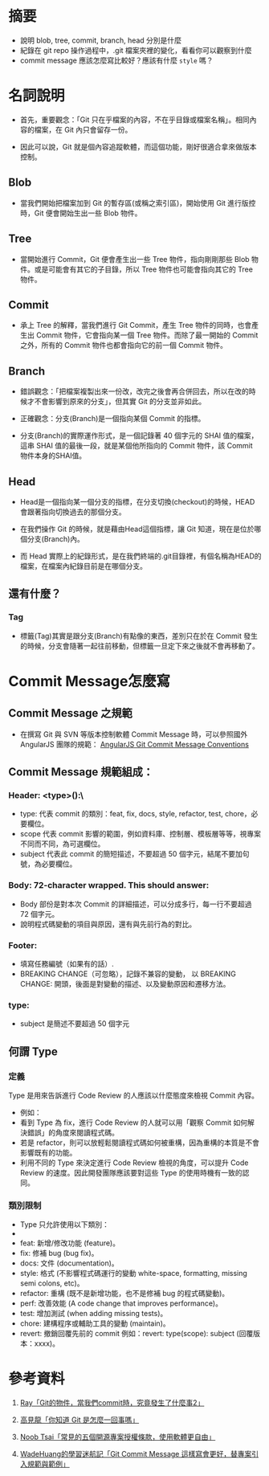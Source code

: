 # 摘要

- 說明 blob, tree, commit, branch, head 分別是什麼
- 紀錄在 git repo 操作過程中，.git 檔案夾裡的變化，看看你可以觀察到什麼
- commit message 應該怎麼寫比較好？應該有什麼 `style` 嗎？

# 名詞說明

- 首先，重要觀念：「Git 只在乎檔案的內容，不在乎目錄或檔案名稱」。相同內容的檔案，在 Git 內只會留存一份。

- 因此可以說，Git 就是個內容追蹤軟體，而這個功能，剛好很適合拿來做版本控制。

## Blob

- 當我們開始把檔案加到 Git 的暫存區(或稱之索引區)，開始使用 Git 進行版控時，Git 便會開始生出一些 Blob 物件。

## Tree

- 當開始進行 Commit，Git 便會產生出一些 Tree 物件，指向剛剛那些 Blob 物件。或是可能會有其它的子目錄，所以 Tree 物件也可能會指向其它的 Tree 物件。

## Commit

- 承上 Tree 的解釋，當我們進行 Git Commit，產生 Tree 物件的同時，也會產生出 Commit 物件，它會指向某一個 Tree 物件。而除了最一開始的 Commit 之外，所有的 Commit 物件也都會指向它的前一個 Commit 物件。

## Branch

- 錯誤觀念：「把檔案複製出來一份改，改完之後會再合併回去，所以在改的時候才不會影響到原來的分支」，但其實 Git 的分支並非如此。

- 正確觀念：分支(Branch)是一個指向某個 Commit 的指標。

- 分支(Branch)的實際運作形式，是一個記錄著 40 個字元的 SHAI 值的檔案，這串 SHAI 值的最後一段，就是某個他所指向的 Commit 物件，該 Commit 物件本身的SHAI值。

## Head

- Head是一個指向某一個分支的指標，在分支切換(checkout)的時候，HEAD 會跟著指向切換過去的那個分支。

- 在我們操作 Git 的時候，就是藉由Head這個指標，讓 Git 知道，現在是位於哪個分支(Branch)內。

- 而 Head 實際上的紀錄形式，是在我們終端的.git目錄裡，有個名稱為HEAD的檔案，在檔案內紀錄目前是在哪個分支。

## 還有什麼？

### Tag

- 標籤(Tag)其實是跟分支(Branch)有點像的東西，差別只在於在 Commit 發生的時候，分支會隨著一起往前移動，但標籤一旦定下來之後就不會再移動了。

# Commit Message怎麼寫

## Commit Message 之規範
- 在撰寫 Git 與 SVN 等版本控制軟體 Commit Message 時，可以參照國外 AngularJS 團隊的規範： [AngularJS Git Commit Message Conventions](https://docs.google.com/document/d/1QrDFcIiPjSLDn3EL15IJygNPiHORgU1_OOAqWjiDU5Y/edit#heading=h.greljkmo14y0)

## Commit Message 規範組成：

### Header: \<type>\(<scope>):\ <subject>
- type: 代表 commit 的類別：feat, fix, docs, style, refactor, test, chore，必要欄位。
- scope 代表 commit 影響的範圍，例如資料庫、控制層、模板層等等，視專案不同而不同，為可選欄位。
- subject 代表此 commit 的簡短描述，不要超過 50 個字元，結尾不要加句號，為必要欄位。

### Body: 72-character wrapped. This should answer:
- Body 部份是對本次 Commit 的詳細描述，可以分成多行，每一行不要超過 72 個字元。
- 說明程式碼變動的項目與原因，還有與先前行為的對比。

### Footer: 
- 填寫任務編號（如果有的話）.
- BREAKING CHANGE（可忽略），記錄不兼容的變動，
   以 BREAKING CHANGE: 開頭，後面是對變動的描述、以及變動原因和遷移方法。

### type:
- subject 是簡述不要超過 50 個字元

## 何謂 Type

### 定義
Type 是用來告訴進行 Code Review 的人應該以什麼態度來檢視 Commit 內容。
- 例如：
- 看到 Type 為 fix，進行 Code Review 的人就可以用「觀察 Commit 如何解決錯誤」的角度來閱讀程式碼。
- 若是 refactor，則可以放輕鬆閱讀程式碼如何被重構，因為重構的本質是不會影響既有的功能。
- 利用不同的 Type 來決定進行 Code Review 檢視的角度，可以提升 Code Review 的速度。因此開發團隊應該要對這些 Type 的使用時機有一致的認同。

### 類別限制
- Type 只允許使用以下類別：
-
- feat: 新增/修改功能 (feature)。
- fix: 修補 bug (bug fix)。
- docs: 文件 (documentation)。
- style: 格式 (不影響程式碼運行的變動 white-space, formatting, missing semi colons, etc)。
- refactor: 重構 (既不是新增功能，也不是修補 bug 的程式碼變動)。
- perf: 改善效能 (A code change that improves performance)。
- test: 增加測試 (when adding missing tests)。
- chore: 建構程序或輔助工具的變動 (maintain)。
- revert: 撤銷回覆先前的 commit 例如：revert: type(scope): subject (回覆版本：xxxx)。


# 參考資料

1. [Ray「Git的物件，當我們commit時，究竟發生了什麼事2」](https://ithelp.ithome.com.tw/articles/10208341?sc=iThelpR)

2. [高見龍「你知道 Git 是怎麼一回事嗎」](https://kaochenlong.com/2017/08/11/git-on-modern-web.html)

3. [Noob Tsai「常見的五個開源專案授權條款，使用軟體更自由」](https://noob.tw/open-source-licenses/)

4. [WadeHuang的學習迷航記「Git Commit Message 這樣寫會更好，替專案引入規範與範例」](https://wadehuanglearning.blogspot.com/2019/05/commit-commit-commit-why-what-commit.html)
